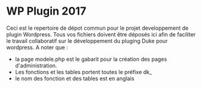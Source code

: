 <h1>WP Plugin 2017</h1> 

Ceci est le repertoire de dépot commun pour le projet developpement de plugin Wordpress.
Tous vos fichiers doivent être déposés ici afin de faciliter le travail collaboratif sur le développement du pluging Duke pour wordpress.
A noter que : 
- la page modele.php est le gabarit pour la création des pages d'administration. 
- Les fonctions et les tables portent toutes le préfixe dk_
- le nom des fonction et des tables est en anglais

